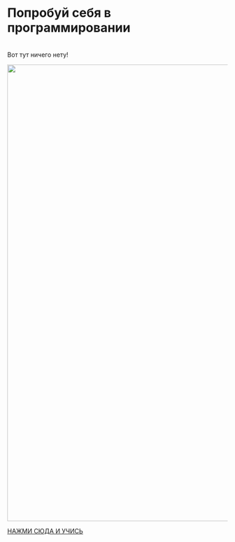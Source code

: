 <https>
<h1 class="article__title" itemprop="headline">Попробуй себя в программировании</h1>
<br>
Вот тут ничего нету!
<p><img src="https://pushinka.top/uploads/posts/2023-03/1680112008_pushinka-top-p-ilya-muromets-avatarka-krasivo-15.jpg" height="1042" width="1280"></p>
<a href="https://dg-learn.fun/show/1">НАЖМИ СЮДА И УЧИСЬ</a>
</https>
